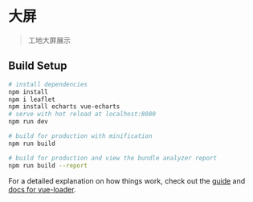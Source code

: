 # 大屏

> 工地大屏展示

## Build Setup

``` bash
# install dependencies
npm install
npm i leaflet
npm install echarts vue-echarts
# serve with hot reload at localhost:8080
npm run dev

# build for production with minification
npm run build

# build for production and view the bundle analyzer report
npm run build --report
```

For a detailed explanation on how things work, check out the [guide](http://vuejs-templates.github.io/webpack/) and [docs for vue-loader](http://vuejs.github.io/vue-loader).
